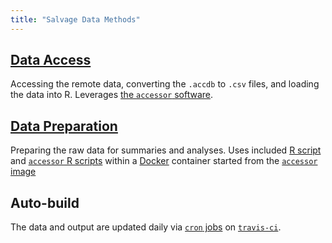 ```yaml
---
title: "Salvage Data Methods"
---
```


## [Data Access](data_access.html)

Accessing the remote data, converting the `.accdb` to `.csv` files, and loading the data into R.
Leverages [the `accessor` software](https://www.github.com/dapperstats/accessor). 

## [Data Preparation](data_preparation.html)

Preparing the raw data for summaries and analyses.
Uses included [R script](https://github.com/dapperstats/salvage/blob/master/scripts/salvage_script.R) and [`accessor` R scripts](https://github.com/dapperstats/accessor/blob/master/scripts/r_functions.R) within a [Docker](https://www.docker.com/) container started from the [`accessor` image](https://hub.docker.com/r/dapperstats/accessor)

## Auto-build

The data and output are updated daily via [`cron` jobs](https://docs.travis-ci.com/user/cron-jobs/) on [`travis-ci`](https://travis-ci.org/dapperstats/salvage).


